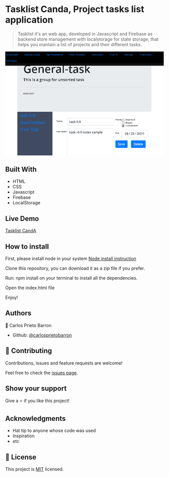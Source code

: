 # Tasklist Canda, Project tasks list application

> Tasklist it's an web app, developed in Javascript and Firebase as backend store management with localstorage for state storage, that helps you mantain a list of projects and their different tasks.

![screenshot](./screenshot.png)

## Built With

- HTML
- CSS
- Javascript
- Firebase
- LocalStorage

## Live Demo

[Tasklist CandA](https://rawcdn.githack.com/carlosprietobarron/tasklist-canda/044d53a552939d74705e9b13056bf669dac6c809/index.html#tab-content)

## How to install

First, please install node in your system [Node install instruction](https://nodejs.org/en/download/package-manager/)

Clone this repository, you can download it as a zip file if you prefer.

Run:  npm install on your terminal to install all the dependencies.

Open the index.html file

Enjoy!

## Authors

👤 Carlos Prieto Barron

- Github: [@carlosprietobarron](https://github.com/carlosprietobarron)

## 🤝 Contributing

Contributions, issues and feature requests are welcome!

Feel free to check the [issues page](issues/).

## Show your support

Give a ⭐️ if you like this project!

## Acknowledgments

- Hat tip to anyone whose code was used
- Inspiration
- etc

## 📝 License

This project is [MIT](lic.url) licensed.
